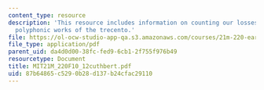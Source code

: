 ```yaml
---
content_type: resource
description: 'This resource includes information on counting our losses: the missing
  polyphonic works of the trecento.'
file: https://ol-ocw-studio-app-qa.s3.amazonaws.com/courses/21m-220-early-music-fall-2010/87b64865c5290b28d137b24cfac29110_MIT21M_220F10_12cuthbert.pdf
file_type: application/pdf
parent_uid: da4d0d00-38fc-fed9-6cb1-2f755f976b49
resourcetype: Document
title: MIT21M_220F10_12cuthbert.pdf
uid: 87b64865-c529-0b28-d137-b24cfac29110
---
```


